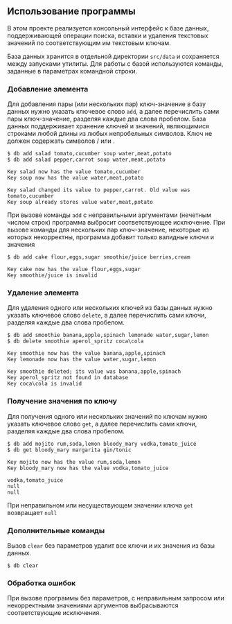 ## Использование программы
В этом проекте реализуется консольный интерфейс к базе данных, поддерживающей операции поиска, вставки
и удаления текстовых значений по соответствующим им текстовым ключам. 

База данных хранится в отдельной директории `src/data` и сохраняется между запусками утилиты. Для работы с базой
используются команды, заданные в параметрах командной строки.

### Добавление элемента
Для добавления пары (или нескольких пар) ключ-значение в базу данных нужно указать ключевое слово `add`, а далее
перечислить сами пары ключ-значение, разделяя каждые два слова пробелом. База данных поддерживает хранение ключей и значений, 
являющимися строками любой длины из любых непробельных символов. Ключ не должен содержать символов / или \.
```
$ db add salad tomato,cucumber soup water,meat,potato
$ db add salad pepper,carrot soup water,meat,potato
```

```
Key salad now has the value tomato,cucumber
Key soup now has the value water,meat,potato

Key salad changed its value to pepper,carrot. Old value was tomato,cucumber
Key soup already stores value water,meat,potato
```
При вызове команды `add` с неправильными аргументами (нечетным числом строк) 
программа выбросит соответствующее исключение. При вызове команды для нескольких пар ключ-значение, некоторые из которых
некорректны, программа добавит только валидные ключи и значения

```
$ db add cake flour,eggs,sugar smoothie/juice berries,cream
```

```
Key cake now has the value flour,eggs,sugar
Key smoothie/juice is invalid
```

### Удаление элемента
Для удаления одного или нескольких ключей из базы данных нужно указать ключевое слово `delete`, а далее
перечислить сами ключи, разделяя каждые два слова пробелом. 
```
$ db add smoothie banana,apple,spinach lemonade water,sugar,lemon
$ db delete smoothie aperol_spritz coca\cola
```

```
Key smoothie now has the value banana,apple,spinach
Key lemonade now has the value water,sugar,lemon

Key smoothie deleted; its value was banana,apple,spinach
Key aperol_spritz not found in database
Key coca\cola is invalid
```


### Получение значения по ключу
Для получения одного или нескольких значений по ключам нужно указать ключевое слово `get`, а далее
перечислить сами ключи, разделяя каждые два слова пробелом.

```
$ db add mojito rum,soda,lemon bloody_mary vodka,tomato_juice
$ db get bloody_mary margarita gin/tonic
```

```
Key mojito now has the value rum,soda,lemon
Key bloody_mary now has the value vodka,tomato_juice

vodka,tomato_juice
null
null
```

При неправильном или несуществующем значении ключа `get` возвращает `null`

### Дополнительные команды
Вызов `clear` без параметров удалит все ключи и их значения из базы данных.
```
$ db clear
```

### Обработка ошибок
При вызове программы без параметров, с неправильным запросом или некорректными значениями аргументов выбрасываются
соответствующие исключения.